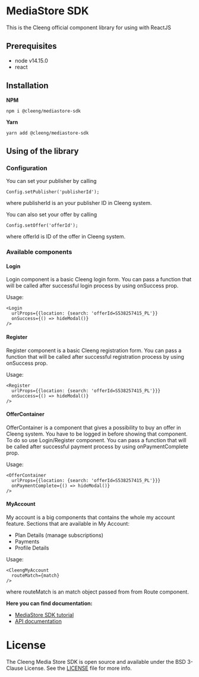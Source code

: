 # MediaStore SDK

This is the Cleeng official component library for using with ReactJS

## Prerequisites

- node v14.15.0
- react

## Installation

**NPM**

```
npm i @cleeng/mediastore-sdk
```

**Yarn**

```
yarn add @cleeng/mediastore-sdk
```

## Using of the library

### Configuration

You can set your publisher by calling

```
Config.setPublisher('publisherId');
```

where publisherId is an your publisher ID in Cleeng system.

You can also set your offer by calling

```
Config.setOffer('offerId');
```

where offerId is ID of the offer in Cleeng system.

### Available components

#### Login

Login component is a basic Cleeng login form. You can pass a function that will be called after successful login process by using onSuccess prop.

Usage:

```
<Login
  urlProps={{location: {search: 'offerId=S538257415_PL'}}
  onSuccess={() => hideModal()}
/>
```

#### Register

Register component is a basic Cleeng registration form. You can pass a function that will be called after successful registration process by using onSuccess prop.

Usage:

```
<Register
  urlProps={{location: {search: 'offerId=S538257415_PL'}}}
  onSuccess={() => hideModal()}
/>
```

#### OfferContainer

OfferContainer is a component that gives a possibility to buy an offer in Cleeng system. You have to be logged in before showing that component. To do so use Login/Register component. You can pass a function that will be called after successful payment process by using onPaymentComplete prop.

Usage:

```
<OfferContainer
  urlProps={{location: {search: 'offerId=S538257415_PL'}}}
  onPaymentComplete={() => hideModal()}
/>
```

#### MyAccount

My account is a big components that contains the whole my account feature. Sections that are available in My Account:

- Plan Details (manage subscriptions)
- Payments
- Profile Details

Usage:

```
<CleengMyAccount
  routeMatch={match}
/>
```

where routeMatch is an match object passed from from Route component.

**Here you can find documentation:**

- [MediaStore SDK tutorial](https://developers.cleeng.com/docs/prerequisites)
- [API documentation](https://developers.cleeng.com/reference/getting-started)

# License

The Cleeng Media Store SDK is open source and available under the BSD 3-Clause License. See the [LICENSE](LICENSE.md) file for more info.
